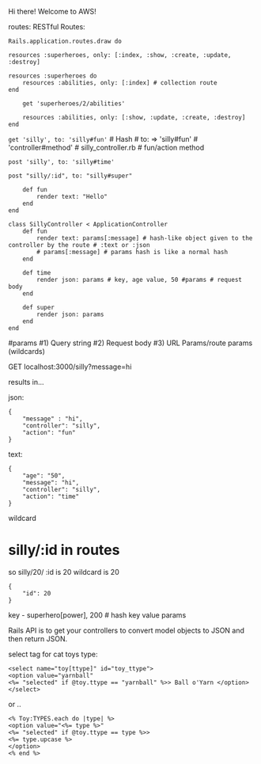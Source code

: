 Hi there! Welcome to AWS!

routes:
RESTful Routes:

```
Rails.application.routes.draw do 

resources :superheroes, only: [:index, :show, :create, :update, :destroy]

resources :superheroes do 
    resources :abilities, only: [:index] # collection route 
end

    get 'superheroes/2/abilities'
    
    resources :abilities, only: [:show, :update, :create, :destroy]
end
```

```get 'silly', to: 'silly#fun'``` # Hash # to: => 'silly#fun' # 'controller#method' # silly_controller.rb # fun/action method

```post 'silly', to: 'silly#time'```

```post "silly/:id", to: "silly#super"```

```class SillyController < ApplicationController
    def fun
        render text: "Hello"
    end
end

class SillyController < ApplicationController
    def fun
        render text: params[:message] # hash-like object given to the controller by the route # :text or :json
        # params[:message] # params hash is like a normal hash
    end
    
    def time
        render json: params # key, age value, 50 #params # request body
    end 
    
    def super 
        render json: params
    end
end
```

#params
#1) Query string
#2) Request body
#3) URL Params/route params (wildcards)

GET localhost:3000/silly?message=hi

results in...

json:
```
{
    "message" : "hi",
    "controller": "silly", 
    "action": "fun"
}
```

text: 

```
{
    "age": "50", 
    "message": "hi", 
    "controller": "silly",
    "action": "time"
}
```

wildcard
# silly/:id in routes
so silly/20/
:id is 20
wildcard is 20

```
{ 
    "id": 20
}
```


key - superhero[power], 200 # hash key value params

Rails API is to get your controllers to convert model objects to JSON and then return JSON.

select tag for cat toys type:

```
<select name="toy[ttype]" id="toy_ttype">
<option value="yarnball"
<%= "selected" if @toy.ttype == "yarnball" %>> Ball o'Yarn </option>
</select>
```


or ..
```
<% Toy:TYPES.each do |type| %>
<option value="<%= type %>"
<%= "selected" if @toy.ttype == type %>>
<%= type.upcase %>
</option>
<% end %>
```